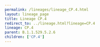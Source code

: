 ```yaml
---
permalink: /lineages/lineage_CP.4.html
layout: lineage_page
title: Lineage CP.4
redirect_to: ../lineage.html?lineage=CP.4
lineage: CP.4
parent: B.1.1.529.5.2.6
children: ['CP.4']
---
```


